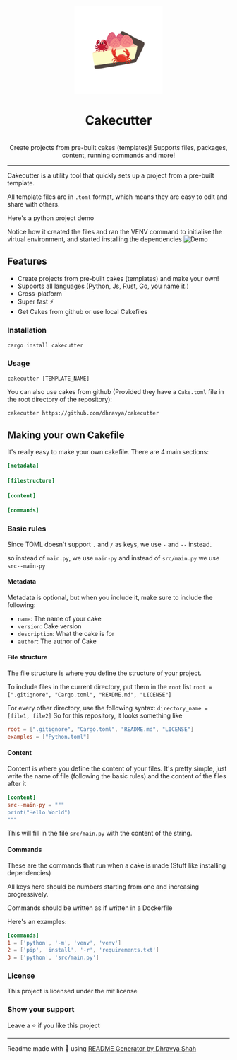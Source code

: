 <div align="center">
<img src = "./images/cakecutter.png" width="200">
<h1 align="center">Cakecutter</h1>
<br>
Create projects from pre-built cakes (templates)! Supports files, packages, content, running commands and more!
</div>

***

Cakecutter is a utility tool that quickly sets up a project from a pre-built template. 

All template files are in `.toml` format, which means they are easy to edit and share with others.

Here's a python project demo

Notice how it created the files and ran the VENV command to initialise the virtual environment, and started installing the dependencies
![Demo](https://us-east-1.tixte.net/uploads/img.dhravya.dev/l0ikgtw4f0a.gif)

## Features
- Create projects from pre-built cakes (templates) and make your own!
- Supports all languages (Python, Js, Rust, Go, you name it.)
- Cross-platform
- Super fast ⚡
- Get Cakes from github or use local Cakefiles

### Installation
```
cargo install cakecutter 
```

### Usage
```
cakecutter [TEMPLATE_NAME]
```
You can also use cakes from github (Provided they have a `Cake.toml` file in the root directory of the repository):
```
cakecutter https://github.com/dhravya/cakecutter
```

## Making your own Cakefile
It's really easy to make your own cakefile. There are 4 main sections:
```toml
[metadata]

[filestructure]

[content]

[commands]
```

### Basic rules
Since TOML doesn't support `.` and `/` as keys, we use `-` and `--` instead.

so instead of `main.py`, we use `main-py` and instead of `src/main.py` we use `src--main-py`

#### Metadata
Metadata is optional, but when you include it, make sure to include the following:
- `name`: The name of your cake
- `version`: Cake version
- `description`: What the cake is for
- `author`: The author of Cake

#### File structure
The file structure is where you define the structure of your project. 

To include files in the current directory, put them in the `root` list
`root = [".gitignore", "Cargo.toml", "README.md", "LICENSE"]`

For every other directory, use the following syntax:
`directory_name = [file1, file2]`
So for this repository, it looks something like
```toml
root = [".gitignore", "Cargo.toml", "README.md", "LICENSE"]
examples = ["Python.toml"]
```

#### Content
Content is where you define the content of your files.
It's pretty simple, just write the name of file (following the  basic rules) and the content of the files after it
```toml
[content]
src--main-py = """
print("Hello World")
"""
```
This will fill in the file `src/main.py` with the content of the string.

#### Commands
These are the commands that run when a cake is made (Stuff like installing dependencies)

All keys here should be numbers starting from one and increasing progressively.

Commands should be written as if written in a Dockerfile

Here's an examples:
```toml
[commands]
1 = ['python', '-m', 'venv', 'venv']
2 = ['pip', 'install', '-r', 'requirements.txt']
3 = ['python', 'src/main.py']
```


### License
This project is licensed under the mit license
### Show your support
Leave a ⭐ if you like this project

***
Readme made with 💖 using [README Generator by Dhravya Shah](https://github.com/Dhravya/readme-generator)